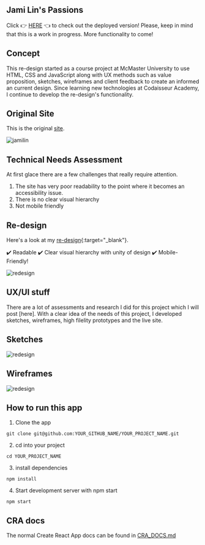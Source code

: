 
## Jami Lin's Passions

Click :point_right: [HERE](https://jami-lin-redesign.netlify.app/) :point_left: to check out the deployed version!
Please, keep in mind that this is a work in progress. More functionality to come!

## Concept

This re-design started as a course project at McMaster University to use HTML, CSS and JavaScript along with UX methods such as value proposition, sketches, wireframes and client feedback to create an informed an current design. Since learning new technologies at Codaisseur Academy, I continue to develop the re-design's functionality.

## Original Site

This is the original [site](jamilin.com).

![jamilin](https://github.com/anpospisil/jami-lin-frontend/blob/development/project/jamilinoriginal.png)

## Technical Needs Assessment

At first glace there are a few challenges that really require attention.

1. The site has very poor readability to the point where it becomes an accessibility issue.
2. There is no clear visual hierarchy
3. Not mobile friendly 

## Re-design

Here's a look at my [re-design](https://jami-lin-redesign.netlify.app/){:target="_blank"}.

:heavy_check_mark: Readable
:heavy_check_mark: Clear visual hierarchy with unity of design
:heavy_check_mark: Mobile-Friendly!

![redesign](https://github.com/anpospisil/jami-lin-frontend/blob/development/project/jamilinredesign.png)

## UX/UI stuff

There are a lot of assessments and research I did for this project which I will post [here]. With a clear idea of the needs of this project, I developed sketches, wireframes, high filelity prototypes and the live site.

## Sketches

![redesign](https://github.com/anpospisil/jami-lin-frontend/blob/development/project/sketch1.png)

## Wireframes

![redesign](https://github.com/anpospisil/jami-lin-frontend/blob/development/project/jamilinwireframe.png)

## How to run this app

1. Clone the app

```
git clone git@github.com:YOUR_GITHUB_NAME/YOUR_PROJECT_NAME.git
```

2. cd into your project

```
cd YOUR_PROJECT_NAME
```

3. install dependencies

```
npm install
```

4. Start development server with npm start

```
npm start
```

## CRA docs

The normal Create React App docs can be found in [CRA_DOCS.md](./CRA_DOCS.md)
